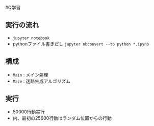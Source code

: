 #Q学習
## 実行の流れ
- `jupyter notebook`
- pythonファイル書きだし `jupyter nbconvert --to python *.ipynb`

## 構成
- `Main` : メイン処理
- `Maze` : 迷路生成アルゴリズム

## 実行
- 50000行動実行
- 内、最初の25000行動はランダム位置からの行動
